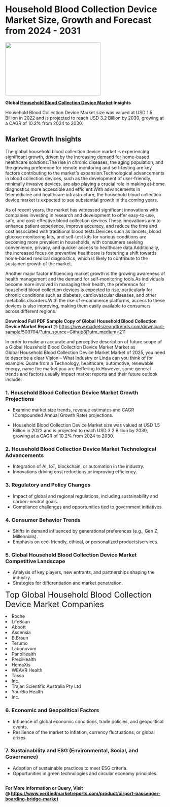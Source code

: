 <H1>Household Blood Collection Device Market Size, Growth and Forecast from 2024 - 2031</H1><img class="aligncenter size-medium wp-image-584254" src="https://thirdeyenews.in/wp-content/uploads/2024/09/Global-Market-Research-300x168.jpeg" alt="" width="300" height="168" /><p><strong>Global&nbsp;<a href="https://www.marketsizeandtrends.com/download-sample/500704/?utm_source=Github8j?utm_medium=211">Household Blood Collection Device Market</a> Insights</strong></p><p>Household Blood Collection Device Market size was valued at USD 1.5 Billion in 2022 and is projected to reach USD 3.2 Billion by 2030, growing at a CAGR of 10.2% from 2024 to 2030.</p><p><h2>Market Growth Insights</h2> <p>The global household blood collection device market is experiencing significant growth, driven by the increasing demand for home-based healthcare solutions.The rise in chronic diseases, the aging population, and the growing preference for remote monitoring and self-testing are key factors contributing to the market's expansion.Technological advancements in blood collection devices, such as the development of user-friendly, minimally invasive devices, are also playing a crucial role in making at-home diagnostics more accessible and efficient.With advancements in telemedicine and healthcare infrastructure, the household blood collection device market is expected to see substantial growth in the coming years.</p> <p>As of recent years, the market has witnessed significant innovations with companies investing in research and development to offer easy-to-use, safe, and cost-effective blood collection devices.These innovations aim to enhance patient experience, improve accuracy, and reduce the time and cost associated with traditional blood tests.Devices such as lancets, blood glucose monitoring kits, and self-test kits for various conditions are becoming more prevalent in households, with consumers seeking convenience, privacy, and quicker access to healthcare data.Additionally, the increased focus on preventive healthcare is fostering a shift towards home-based medical diagnostics, which is likely to contribute to the sustained growth of the market.</p> <p>Another major factor influencing market growth is the growing awareness of health management and the demand for self-monitoring tools.As individuals become more involved in managing their health, the preference for household blood collection devices is expected to rise, particularly for chronic conditions such as diabetes, cardiovascular diseases, and other metabolic disorders.With the rise of e-commerce platforms, access to these devices is also improving, making them easily available to consumers across different regions.</p> <p><span class=""><strong>Download Full PDF Sample Copy of Global Household Blood Collection Device Market Report</strong> @ <a href="https://www.marketsizeandtrends.com/download-sample/500704/?utm_source=Github8j?utm_medium=211" target="_blank">https://www.marketsizeandtrends.com/download-sample/500704/?utm_source=Github8j?utm_medium=211</a></span></p><p>In order to make an accurate and perceptive description of future scope of a Global&nbsp;Household Blood Collection Device Market Market as Global&nbsp;Household Blood Collection Device Market Market of 2025, you need to describe a clear Vision &ndash; What Industry or Linda can you think of for example: Quote from a Technology, healthcare, automotive, renewable energy, name the market you are Reffering to.However, some general trends and factors usually impact market reports and their future outlook include:</p><h3>1.&nbsp;<strong>Household Blood Collection Device Market Growth Projections</strong></h3><ul><li>Examine market size trends, revenue estimates and CAGR (Compounded Annual Growth Rate) projections.</li><li><p>Household Blood Collection Device Market size was valued at USD 1.5 Billion in 2022 and is projected to reach USD 3.2 Billion by 2030, growing at a CAGR of 10.2% from 2024 to 2030.</p></li></ul><h3>2.&nbsp;<strong>Household Blood Collection Device Market Technological Advancements</strong></h3><ul><li>Integration of AI, IoT, blockchain, or automation in the industry.</li><li>Innovations driving cost reductions or improving efficiency.</li></ul><h3>3.&nbsp;<strong>Regulatory and Policy Changes</strong></h3><ul><li>Impact of global and regional regulations, including sustainability and carbon-neutral goals.</li><li>Compliance challenges and opportunities tied to government initiatives.</li></ul><h3>4.&nbsp;<strong>Consumer Behavior Trends</strong></h3><ul><li>Shifts in demand influenced by generational preferences (e.g., Gen Z, Millennials).</li><li>Emphasis on eco-friendly, ethical, or personalized products/services.</li></ul><h3>5.&nbsp;<strong>Global Household Blood Collection Device Market Competitive Landscape</strong></h3><ul><li>Analysis of key players, new entrants, and partnerships shaping the industry.</li><li>Strategies for differentiation and market penetration.</li></ul><p data-pm-slice="1 1 []"><span style="color: inherit; font-family: inherit; font-size: 25px;">Top Global Household Blood Collection Device Market Companies</span></p><div class="" data-test-id=""><p><li>Roche</li><li> LifeScan</li><li> Abbott</li><li> Ascensia</li><li> B.Braun</li><li> Terumo</li><li> Labonovum</li><li> PanoHealth</li><li> PreciHealth</li><li> HemaXis</li><li> WEAVR Health</li><li> Tasso</li><li> Inc.</li><li> Trajan Scientific Australia Pty Ltd</li><li> YourBio Health</li><li> Inc.</li></p></div><h3>6.&nbsp;<strong>Economic and Geopolitical Factors</strong></h3><ul><li>Influence of global economic conditions, trade policies, and geopolitical events.</li><li>Resilience of the market to inflation, currency fluctuations, or global crises.</li></ul><h3>7.&nbsp;<strong>Sustainability and ESG (Environmental, Social, and Governance)</strong></h3><ul><li>Adoption of sustainable practices to meet ESG criteria.</li><li>Opportunities in green technologies and circular economy principles.</li></ul><h2><strong style="font-size: 14px;">For More Information or Query, Visit @&nbsp;</strong><a style="background-color: #ffffff; font-size: 14px;" href="https://www.marketsizeandtrends.com/report/household-blood-collection-device-market/" target="_blank">https://www.verifiedmarketreports.com/product/airport-passenger-boarding-bridge-market</a></h2>